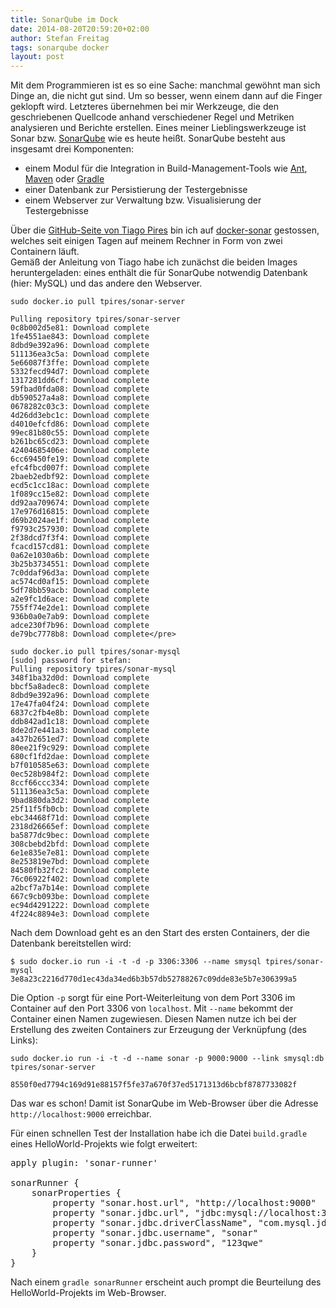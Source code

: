 ```yaml
---
title: SonarQube im Dock
date: 2014-08-20T20:59:20+02:00
author: Stefan Freitag
tags: sonarqube docker
layout: post
---
```


Mit dem Programmieren ist es so eine Sache: manchmal gewöhnt man sich Dinge an, die nicht gut sind. Um so besser, wenn einem dann auf die Finger geklopft wird. Letzteres übernehmen bei mir Werkzeuge, die den geschriebenen Quellcode anhand verschiedener Regel und Metriken analysieren und Berichte erstellen. Eines meiner Lieblingswerkzeuge ist Sonar bzw. [SonarQube](http://www.sonarqube.org/ "SonarQube Homepage") wie es heute heißt. SonarQube besteht aus insgesamt drei Komponenten:

- einem Modul für die Integration in Build-Management-Tools wie [Ant](http://ant.apache.org/ "Apache Ant"), [Maven](http://maven.apache.org/ "Maven Homepage") oder [Gradle](http://www.gradle.org/ "Gradle Homepage")
- einer Datenbank zur Persistierung der Testergebnisse
- einem Webserver zur Verwaltung bzw. Visualisierung der Testergebnisse

Über die [GitHub-Seite von Tiago Pires](https://github.com/tpires "GitHub-Seite von Tiago Pires") bin ich auf [docker-sonar](https://github.com/tpires/docker-sonar "Link zu docker-sonar") gestossen, welches seit einigen Tagen auf meinem Rechner in Form von zwei Containern läuft.  
Gemäß der Anleitung von Tiago habe ich zunächst die beiden Images heruntergeladen: eines enthält die für SonarQube notwendig Datenbank (hier: MySQL) und das andere den Webserver.

```shell
sudo docker.io pull tpires/sonar-server

Pulling repository tpires/sonar-server
0c8b002d5e81: Download complete 
1fe4551ae843: Download complete 
8dbd9e392a96: Download complete 
511136ea3c5a: Download complete 
5e66087f3ffe: Download complete 
5332fecd94d7: Download complete 
1317281dd6cf: Download complete 
59fbad0fda08: Download complete 
db590527a4a8: Download complete 
0678282c03c3: Download complete 
4d26dd3ebc1c: Download complete 
d4010efcfd86: Download complete 
99ec81b80c55: Download complete 
b261bc65cd23: Download complete 
42404685406e: Download complete 
6cc69450fe19: Download complete 
efc4fbcd007f: Download complete 
2baeb2edbf92: Download complete
ecd5c1cc18ac: Download complete
1f089cc15e82: Download complete
dd92aa709674: Download complete
17e976d16815: Download complete
d69b2024ae1f: Download complete
f9793c257930: Download complete
2f38dcd7f3f4: Download complete
fcacd157cd81: Download complete
0a62e1030a6b: Download complete
3b25b3734551: Download complete
7c0ddaf96d3a: Download complete
ac574cd0af15: Download complete
5df78bb59acb: Download complete
a2e9fc1d6ace: Download complete
755ff74e2de1: Download complete
936b0a0e7ab9: Download complete
adce230f7b96: Download complete
de79bc7778b8: Download complete</pre>
```

```shell
sudo docker.io pull tpires/sonar-mysql
[sudo] password for stefan: 
Pulling repository tpires/sonar-mysql
348f1ba32d0d: Download complete 
bbcf5a8adec8: Download complete 
8dbd9e392a96: Download complete 
17e47fa04f24: Download complete 
6837c2fb4e8b: Download complete 
ddb842ad1c18: Download complete 
8de2d7e441a3: Download complete 
a437b2651ed7: Download complete 
80ee21f9c929: Download complete 
680cf1fd2dae: Download complete 
b7f010585e63: Download complete 
0ec528b984f2: Download complete 
8ccf66ccc334: Download complete 
511136ea3c5a: Download complete 
9bad880da3d2: Download complete 
25f11f5fb0cb: Download complete 
ebc34468f71d: Download complete 
2318d26665ef: Download complete 
ba5877dc9bec: Download complete 
308cbebd2bfd: Download complete 
6e1e835e7e81: Download complete 
8e253819e7bd: Download complete 
84580fb32fc2: Download complete 
76c06922f402: Download complete 
a2bcf7a7b14e: Download complete 
667c9cb093be: Download complete 
ec94d4291222: Download complete 
4f224c8894e3: Download complete 
```

Nach dem Download geht es an den Start des ersten Containers, der die Datenbank bereitstellen wird:

```shell
$ sudo docker.io run -i -t -d -p 3306:3306 --name smysql tpires/sonar-mysql
3e8a23c2216d770d1ec43da34ed6b3b57db52788267c09dde83e5b7e306399a5
```

Die Option `-p` sorgt für eine Port-Weiterleitung von dem Port 3306 im Container auf den Port 3306 von `localhost`. Mit `--name` bekommt der Container einen Namen zugewiesen. Diesen Namen nutze ich bei der Erstellung des zweiten Containers zur Erzeugung der Verknüpfung (des Links):

```shell
sudo docker.io run -i -t -d --name sonar -p 9000:9000 --link smysql:db tpires/sonar-server

8550f0ed7794c169d91e88157f5fe37a670f37ed5171313d6bcbf8787733082f
```

Das war es schon! Damit ist SonarQube im Web-Browser über die Adresse `http://localhost:9000` erreichbar.  

Für einen schnellen Test der Installation habe ich die Datei `build.gradle` eines HelloWorld-Projekts wie folgt erweitert:

<pre class="lang:default decode:true " title="Integration des Plugins sonarRunner" >apply plugin: 'sonar-runner'

sonarRunner {
    sonarProperties {
        property "sonar.host.url", "http://localhost:9000"
        property "sonar.jdbc.url", "jdbc:mysql://localhost:3306/sonar"
        property "sonar.jdbc.driverClassName", "com.mysql.jdbc.Driver"
        property "sonar.jdbc.username", "sonar"
        property "sonar.jdbc.password", "123qwe"
    }
}</pre>

Nach einem `gradle sonarRunner` erscheint auch prompt die Beurteilung des HelloWorld-Projekts im Web-Browser.
